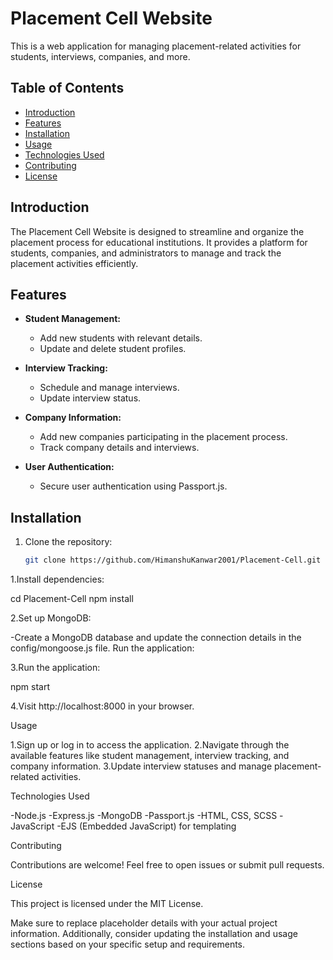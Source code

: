 # Placement Cell Website

This is a web application for managing placement-related activities for students, interviews, companies, and more.

## Table of Contents

- [Introduction](#introduction)
- [Features](#features)
- [Installation](#installation)
- [Usage](#usage)
- [Technologies Used](#technologies-used)
- [Contributing](#contributing)
- [License](#license)

## Introduction

The Placement Cell Website is designed to streamline and organize the placement process for educational institutions. It provides a platform for students, companies, and administrators to manage and track the placement activities efficiently.

## Features

- **Student Management:**
  - Add new students with relevant details.
  - Update and delete student profiles.

- **Interview Tracking:**
  - Schedule and manage interviews.
  - Update interview status.

- **Company Information:**
  - Add new companies participating in the placement process.
  - Track company details and interviews.

- **User Authentication:**
  - Secure user authentication using Passport.js.

## Installation

1. Clone the repository:

   ```bash
   git clone https://github.com/HimanshuKanwar2001/Placement-Cell.git

1.Install dependencies:

cd Placement-Cell
npm install

2.Set up MongoDB:

-Create a MongoDB database and update the connection details in the config/mongoose.js file.
Run the application:

3.Run the application: 

npm start

4.Visit http://localhost:8000 in your browser.

Usage

1.Sign up or log in to access the application.
2.Navigate through the available features like student management, interview tracking, and company information.
3.Update interview statuses and manage placement-related activities.

Technologies Used

-Node.js
-Express.js
-MongoDB
-Passport.js
-HTML, CSS, SCSS
-JavaScript
-EJS (Embedded JavaScript) for templating

Contributing

Contributions are welcome! Feel free to open issues or submit pull requests.

License

This project is licensed under the MIT License.


Make sure to replace placeholder details with your actual project information. Additionally, consider updating the installation and usage sections based on your specific setup and requirements.
